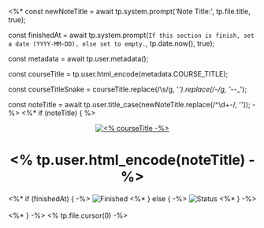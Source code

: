<%*
const newNoteTitle = await tp.system.prompt('Note Title:', tp.file.title, true);

const finishedAt = await tp.system.prompt(`If this section is finish, set a date (YYYY-MM-DD), else set to empty.`, tp.date.now(), true);

const metadata = await tp.user.metadata();

const courseTitle = tp.user.html_encode(metadata.COURSE_TITLE);

const courseTitleSnake = courseTitle.replace(/\s/g, '_').replace(/_-_/g, '_--_');

const noteTitle = await tp.user.title_case(newNoteTitle.replace(/^\d+-/, ''));
-%>
<%* if (noteTitle) { %>
<div id="title" align="center">
<a href="<% metadata.COURSE_URL -%>">
<img src="https://img.shields.io/badge/<% courseTitleSnake -%>-white?logo=udemy&style=for-the-badge&color=D2CBCB" alt="<% courseTitle -%>" />
</a>
<h1><% tp.user.html_encode(noteTitle) -%></h1>
<%* if (finishedAt) { -%>
<img src="https://img.shields.io/badge/Finished-<% finishedAt.replace(/-/g, '--') -%>-white?labelColor=2A6041&color=B6EFD4" alt="Finished" />
<%* } else { -%>
<img src="https://img.shields.io/badge/Status-In_Progress-white?labelColor=383D3B&color=6290C8" alt="Status" />
<%* } -%>
<br /><br />
</div>
<%* } -%>
<% tp.file.cursor(0) -%>